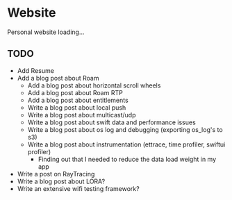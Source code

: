 # Website

Personal website loading...

## TODO

-   Add Resume
-   Add a blog post about Roam
    -   Add a blog post about horizontal scroll wheels
    -   Add a blog post about Roam RTP
    -   Add a blog post about entitlements
    -   Write a blog post about local push
    -   Write a blog post about multicast/udp
    -   Write a blog post about swift data and performance issues
    -   Write a blog post about os log and debugging (exporting os_log's to s3)
    -   Write a blog post about instrumentation (ettrace, time profiler, swiftui profiler)
        -   Finding out that I needed to reduce the data load weight in my app
-   Write a post on RayTracing
-   Write a blog post about LORA?
-   Write an extensive wifi testing framework?
